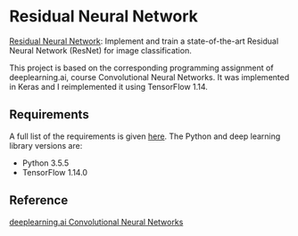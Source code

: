 # Residual Neural Network


[Residual Neural Network](https://github.com/vgkortsas/CNNs_projects/blob/master/Residual_Neural_Network/Residual_Network.ipynb): Implement and train a state-of-the-art Residual Neural Network (ResNet) for image classification.

This project is based on the corresponding programming assignment of deeplearning.ai, course Convolutional Neural Networks. It was implemented in Keras and I reimplemented it using TensorFlow 1.14.

## Requirements
A full list of the requirements is given [here](https://github.com/vgkortsas/CNNs_projects/blob/master/Residual_Neural_Network/requirements.txt). The Python and deep learning library versions are:
- Python 3.5.5
- TensorFlow 1.14.0

## Reference
[deeplearning.ai Convolutional Neural Networks](https://www.coursera.org/learn/convolutional-neural-networks?specialization=deep-learning)